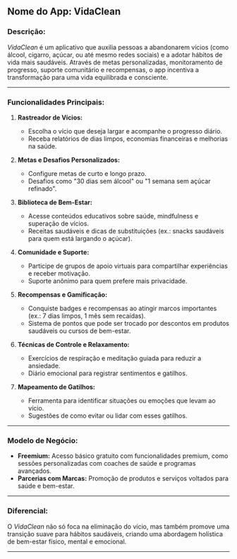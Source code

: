 ## Nome do App: VidaClean

### Descrição:
*VidaClean* é um aplicativo que auxilia pessoas a abandonarem vícios (como álcool, cigarro, açúcar, ou até mesmo redes sociais) e a adotar hábitos de vida mais saudáveis. Através de metas personalizadas, monitoramento de progresso, suporte comunitário e recompensas, o app incentiva a transformação para uma vida equilibrada e consciente.

---

### Funcionalidades Principais:

1. **Rastreador de Vícios:**  
   - Escolha o vício que deseja largar e acompanhe o progresso diário.  
   - Receba relatórios de dias limpos, economias financeiras e melhorias na saúde.

2. **Metas e Desafios Personalizados:**  
   - Configure metas de curto e longo prazo.  
   - Desafios como "30 dias sem álcool" ou "1 semana sem açúcar refinado".  

3. **Biblioteca de Bem-Estar:**  
   - Acesse conteúdos educativos sobre saúde, mindfulness e superação de vícios.  
   - Receitas saudáveis e dicas de substituições (ex.: snacks saudáveis para quem está largando o açúcar).  

4. **Comunidade e Suporte:**  
   - Participe de grupos de apoio virtuais para compartilhar experiências e receber motivação.  
   - Suporte anônimo para quem prefere mais privacidade.

5. **Recompensas e Gamificação:**  
   - Conquiste badges e recompensas ao atingir marcos importantes (ex.: 7 dias limpos, 1 mês sem recaídas).  
   - Sistema de pontos que pode ser trocado por descontos em produtos saudáveis ou cursos de bem-estar.

6. **Técnicas de Controle e Relaxamento:**  
   - Exercícios de respiração e meditação guiada para reduzir a ansiedade.  
   - Diário emocional para registrar sentimentos e gatilhos.

7. **Mapeamento de Gatilhos:**  
   - Ferramenta para identificar situações ou emoções que levam ao vício.  
   - Sugestões de como evitar ou lidar com esses gatilhos.

---

### Modelo de Negócio:
- **Freemium:** Acesso básico gratuito com funcionalidades premium, como sessões personalizadas com coaches de saúde e programas avançados.  
- **Parcerias com Marcas:** Promoção de produtos e serviços voltados para saúde e bem-estar.

---

### Diferencial:
O *VidaClean* não só foca na eliminação do vício, mas também promove uma transição suave para hábitos saudáveis, criando uma abordagem holística de bem-estar físico, mental e emocional.

---

